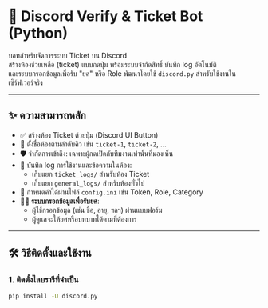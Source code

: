 # 🎫 Discord Verify & Ticket Bot (Python)

บอทสำหรับจัดการระบบ Ticket บน Discord  
สร้างห้องช่วยเหลือ (ticket) แบบกดปุ่ม พร้อมระบบจำกัดสิทธิ์ บันทึก log อัตโนมัติ  
และระบบกรอกข้อมูลเพื่อรับ "ยศ" หรือ Role
พัฒนาโดยใช้ `discord.py` สำหรับใช้งานในเซิร์ฟเวอร์จริง

---

## ✨ ความสามารถหลัก

- ✅ สร้างห้อง Ticket ด้วยปุ่ม (Discord UI Button)
- 🔢 ตั้งชื่อห้องตามลำดับคิว เช่น `ticket-1`, `ticket-2`, ...
- 🛡️ จำกัดการเข้าถึง: เฉพาะผู้กดเปิดกับทีมงานเท่านั้นที่มองเห็น
- 📝 บันทึก log การใช้งานและข้อความในห้อง:
  - เก็บแยก `ticket_logs/` สำหรับห้อง Ticket
  - เก็บแยก `general_logs/` สำหรับห้องทั่วไป
- 🧾 กำหนดค่าได้ผ่านไฟล์ `config.ini` เช่น Token, Role, Category
- 🧑‍🎓 **ระบบกรอกข้อมูลเพื่อรับยศ**:
  - ผู้ใช้กรอกข้อมูล (เช่น ชื่อ, อายุ, ฯลฯ) ผ่านแบบฟอร์ม
  - ผู้ดูแลจะให้ยศหรือบทบาทได้ตามที่ต้องการ

---

## 🛠️ วิธีติดตั้งและใช้งาน

### 1. ติดตั้งไลบรารีที่จำเป็น

```bash
pip install -U discord.py
